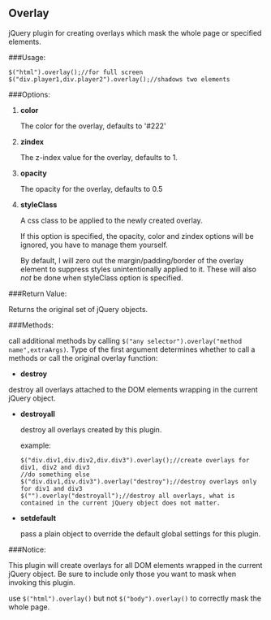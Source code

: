 ## Overlay

jQuery plugin for creating overlays which mask the whole page or specified elements.

###Usage:

````
$("html").overlay();//for full screen
$("div.player1,div.player2").overlay();//shadows two elements
````

###Options:

1. **color**

	The color for the overlay, defaults to '#222'

2. **zindex**

	The z-index value for the overlay, defaults to 1.

3. **opacity**

	The opacity for the overlay, defaults to 0.5

4. **styleClass**

	A css class to be applied to the newly created overlay.
	
	If this option is specified, the opacity, color and zindex options will be ignored, you have to manage them yourself.
	
	By default, I will zero out the margin/padding/border of the overlay element to suppress styles unintentionally applied to it. These will also *not* be done when styleClass option is specified.

###Return Value:

Returns the original set of jQuery objects.

###Methods:

call additional methods by calling ````$("any selector").overlay("method name",extraArgs)````. Type of the first argument determines whether to call a methods or call the original overlay function:

+ **destroy**


 destroy all overlays attached to the DOM elements wrapping in the current jQuery object.
	
+ **destroyall**

  destroy all overlays created by this plugin.
 
  example:
	````
	$("div.div1,div.div2,div.div3").overlay();//create overlays for div1, div2 and div3
	//do something else
	$("div.div1,div.div3").overlay("destroy");//destroy overlays only for div1 and div3
	$("").overlay("destroyall");//destroy all overlays, what is contained in the current jQuery object does not matter.
	````
	
+ **setdefault**

  pass a plain object to override the default global settings for this plugin.

###Notice:

  This plugin will create overlays for all DOM elements wrapped in the current jQuery object. Be sure to include only those you want to mask when invoking this plugin.
  
  use ````$("html").overlay()```` but not ````$("body").overlay()```` to correctly mask the whole page.
